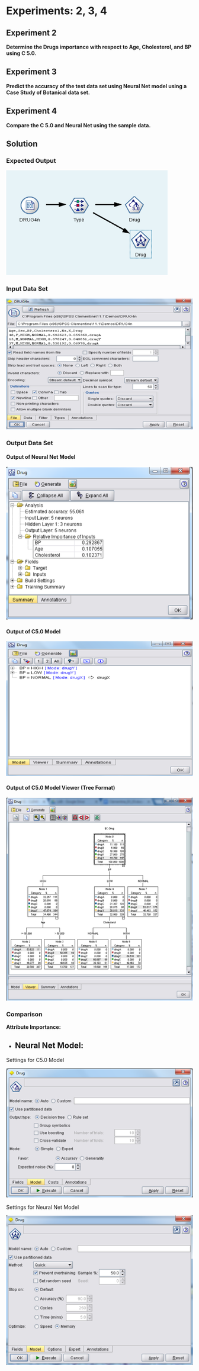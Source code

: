 # Experiments: 2, 3, 4

## Experiment 2
**Determine the Drugs importance with respect to Age, Cholesterol, and BP using C 5.0.**

## Experiment 3
**Predict the accuracy of the test data set using Neural Net model using a Case Study of Botanical data set.**

## Experiment 4
**Compare the C 5.0 and Neural Net using the sample data.**

## Solution

### Expected Output
![Expected Output](images/image-7.png)

### Input Data Set
![Input Data Set](images/image-8.png)

### Output Data Set

#### Output of Neural Net Model
![Neural Net Model Output](images/image-9.png)

#### Output of C5.0 Model
![C5.0 Model Output](images/image-10.png)

#### Output of C5.0 Model Viewer (Tree Format)
![C5.0 Model Viewer](images/image-11.png)

### Comparison
**Attribute Importance:**

- **Neural Net Model:** 
    -




Settings for C5.0 Model

![alt text](images/image-13.png)



Settings for Neural Net Model

![alt text](images/image-14.png)